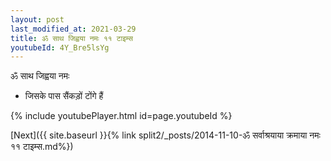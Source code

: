 ```yaml
---
layout: post
last_modified_at: 2021-03-29
title: ॐ साथ जिह्वया नमः ११ टाइम्स
youtubeId: 4Y_Bre5lsYg
---
```

 
 
 ॐ साथ जिह्वया नमः  
 
 -  जिसके पास सैंकड़ों टोंगे हैं 
 
  
 
  
 
 
 
 
 
 


{% include youtubePlayer.html id=page.youtubeId %}
 
[Next]({{ site.baseurl }}{% link  split2/_posts/2014-11-10-ॐ सर्वाश्रयाया क्रमाया नमः ११ टाइम्स.md%})
 
